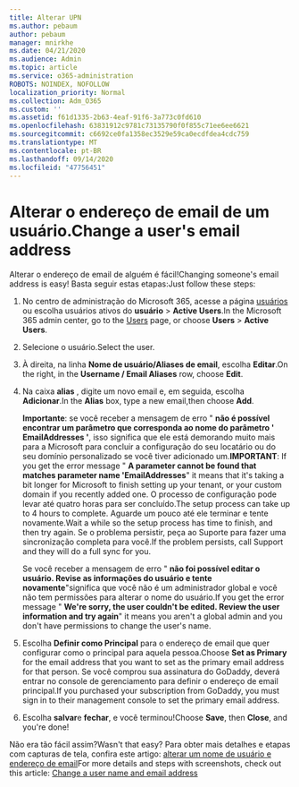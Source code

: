 ```yaml
---
title: Alterar UPN
ms.author: pebaum
author: pebaum
manager: mnirkhe
ms.date: 04/21/2020
ms.audience: Admin
ms.topic: article
ms.service: o365-administration
ROBOTS: NOINDEX, NOFOLLOW
localization_priority: Normal
ms.collection: Adm_O365
ms.custom: ''
ms.assetid: f61d1335-2b63-4eaf-91f6-3a773c0fd610
ms.openlocfilehash: 63831912c9781c73135790f0f855c71ee6ee6621
ms.sourcegitcommit: c6692ce0fa1358ec3529e59ca0ecdfdea4cdc759
ms.translationtype: MT
ms.contentlocale: pt-BR
ms.lasthandoff: 09/14/2020
ms.locfileid: "47756451"
---
```

# <a name="change-a-users-email-address"></a><span data-ttu-id="d8705-102">Alterar o endereço de email de um usuário.</span><span class="sxs-lookup"><span data-stu-id="d8705-102">Change a user's email address</span></span>

<span data-ttu-id="d8705-103">Alterar o endereço de email de alguém é fácil!</span><span class="sxs-lookup"><span data-stu-id="d8705-103">Changing someone's email address is easy!</span></span> <span data-ttu-id="d8705-104">Basta seguir estas etapas:</span><span class="sxs-lookup"><span data-stu-id="d8705-104">Just follow these steps:</span></span>
  
1. <span data-ttu-id="d8705-105">No centro de administração do Microsoft 365, acesse a página [usuários](https://go.microsoft.com/fwlink/p/?linkid=834822) ou escolha usuários ativos do **usuário** \> **Active Users**.</span><span class="sxs-lookup"><span data-stu-id="d8705-105">In the Microsoft 365 admin center, go to the [Users](https://go.microsoft.com/fwlink/p/?linkid=834822) page, or choose **Users** \> **Active Users**.</span></span>
    
2. <span data-ttu-id="d8705-106">Selecione o usuário.</span><span class="sxs-lookup"><span data-stu-id="d8705-106">Select the user.</span></span>
    
3. <span data-ttu-id="d8705-107">À direita, na linha **Nome de usuário/Aliases de email**, escolha **Editar**.</span><span class="sxs-lookup"><span data-stu-id="d8705-107">On the right, in the **Username / Email Aliases** row, choose **Edit**.</span></span>
    
4. <span data-ttu-id="d8705-108">Na caixa **alias** , digite um novo email e, em seguida, escolha **Adicionar**.</span><span class="sxs-lookup"><span data-stu-id="d8705-108">In the **Alias** box, type a new email,then choose **Add**.</span></span>
    
    <span data-ttu-id="d8705-109">**Importante**: se você receber a mensagem de erro " **não é possível encontrar um parâmetro que corresponda ao nome do parâmetro ' EmailAddresses '**, isso significa que ele está demorando muito mais para a Microsoft para concluir a configuração do seu locatário ou do seu domínio personalizado se você tiver adicionado um.</span><span class="sxs-lookup"><span data-stu-id="d8705-109">**IMPORTANT**: If you get the error message " **A parameter cannot be found that matches parameter name 'EmailAddresses**" it means that it's taking a bit longer for Microsoft to finish setting up your tenant, or your custom domain if you recently added one.</span></span> <span data-ttu-id="d8705-110">O processo de configuração pode levar até quatro horas para ser concluído.</span><span class="sxs-lookup"><span data-stu-id="d8705-110">The setup process can take up to 4 hours to complete.</span></span> <span data-ttu-id="d8705-111">Aguarde um pouco até ele terminar e tente novamente.</span><span class="sxs-lookup"><span data-stu-id="d8705-111">Wait a while so the setup process has time to finish, and then try again.</span></span> <span data-ttu-id="d8705-112">Se o problema persistir, peça ao Suporte para fazer uma sincronização completa para você.</span><span class="sxs-lookup"><span data-stu-id="d8705-112">If the problem persists, call Support and they will do a full sync for you.</span></span>
    
    <span data-ttu-id="d8705-113">Se você receber a mensagem de erro " **não foi possível editar o usuário. Revise as informações do usuário e tente novamente**"significa que você não é um administrador global e você não tem permissões para alterar o nome do usuário.</span><span class="sxs-lookup"><span data-stu-id="d8705-113">If you get the error message " **We're sorry, the user couldn't be edited. Review the user information and try again**" it means you aren't a global admin and you don't have permissions to change the user's name.</span></span>
    
5. <span data-ttu-id="d8705-114">Escolha **Definir como Principal** para o endereço de email que quer configurar como o principal para aquela pessoa.</span><span class="sxs-lookup"><span data-stu-id="d8705-114">Choose **Set as Primary** for the email address that you want to set as the primary email address for that person.</span></span> <span data-ttu-id="d8705-115">Se você comprou sua assinatura do GoDaddy, deverá entrar no console de gerenciamento para definir o endereço de email principal.</span><span class="sxs-lookup"><span data-stu-id="d8705-115">If you purchased your subscription from GoDaddy, you must sign in to their management console to set the primary email address.</span></span> 
    
6. <span data-ttu-id="d8705-116">Escolha **salvar**e **fechar**, e você terminou!</span><span class="sxs-lookup"><span data-stu-id="d8705-116">Choose **Save**, then **Close**, and you're done!</span></span>
    
<span data-ttu-id="d8705-117">Não era tão fácil assim?</span><span class="sxs-lookup"><span data-stu-id="d8705-117">Wasn't that easy?</span></span> <span data-ttu-id="d8705-118">Para obter mais detalhes e etapas com capturas de tela, confira este artigo: [alterar um nome de usuário e endereço de email](https://docs.microsoft.com/microsoft-365/admin/add-users/change-a-user-name-and-email-address)</span><span class="sxs-lookup"><span data-stu-id="d8705-118">For more details and steps with screenshots, check out this article: [Change a user name and email address](https://docs.microsoft.com/microsoft-365/admin/add-users/change-a-user-name-and-email-address)</span></span>
  


